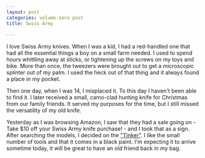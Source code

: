 ```yaml
---
layout: post
categories: volume-zero post
title: Swiss Army
  
---
```



I love Swiss Army knives. When I was a kid, I had a red-handled one that had all the essential things a boy on a small farm needed. I used to spend hours whittling away at sticks, or tightening up the screws on my toys and bike. More than once, the tweezers were brought out to get a microscopic splinter out of my palm. I used the heck out of that thing and it always found a place in my pocket.

Then one day, when I was 14, I misplaced it. To this day I haven't been able to find it. I later received a small, camo-clad hunting knife for Christmas from our family friends. It served my purposes for the time, but I still missed the versatility of my old knife.

Yesterday as I was browsing Amazon, I saw that they had a sale going on - Take $10 off your Swiss Army knife purchase! - and I took that as a sign. After searching the models, I decided on the ["Tinker"](http://amzn.com/B0007QCOB0). I like the small number of tools and that it comes in a black paint. I'm expecting it to arrive sometime today, it will be great to have an old friend back in my bag.
